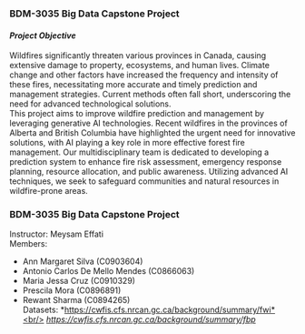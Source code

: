 ### **BDM-3035 Big Data Capstone Project**<br/>

#### *Project Objective*
Wildfires significantly threaten various provinces in Canada, causing extensive damage to property, ecosystems, and human lives. Climate change and other factors have increased the frequency and intensity of these fires, necessitating more accurate and timely prediction and management strategies. Current methods often fall short, underscoring the need for advanced technological solutions. <br/>
This project aims to improve wildfire prediction and management by leveraging generative AI technologies. Recent wildfires in the provinces of Alberta and British Columbia have highlighted the urgent need for innovative solutions, with AI playing a key role in more effective forest fire management. Our multidisciplinary team is dedicated to developing a prediction system to enhance fire risk assessment, emergency response planning, resource allocation, and public awareness. Utilizing advanced AI techniques, we seek to safeguard communities and natural resources in wildfire-prone areas. 

### **BDM-3035 Big Data Capstone Project**<br/>
Instructor: Meysam Effati<br/>
Members:
*   Ann Margaret Silva (C0903604)
*   Antonio Carlos De Mello Mendes (C0866063)
*   Maria Jessa Cruz (C0910329)
*   Prescila Mora (C0896891)
*   Rewant Sharma (C0894265)<br/>
Datasets:
*https://cwfis.cfs.nrcan.gc.ca/background/summary/fwi*<br/>
*https://cwfis.cfs.nrcan.gc.ca/background/summary/fbp*
